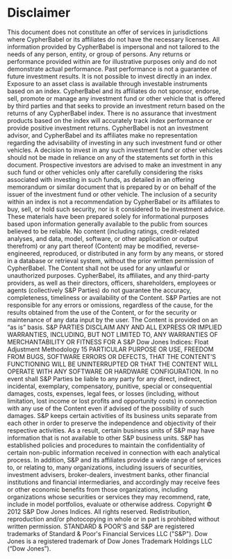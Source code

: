# Disclaimer

This document does not constitute an offer of services in jurisdictions where CypherBabel or its affiliates do not have the necessary licenses. All information provided by CypherBabel is impersonal and not tailored to the needs of any person, entity, or group of persons. Any returns or performance provided within are for illustrative purposes only and do not demonstrate actual performance. Past performance is not a guarantee of future investment results. It is not possible to invest directly in an index. Exposure to an asset class is available through investable instruments based on an index. CypherBabel and its affiliates do not sponsor, endorse, sell, promote or manage any investment fund or other vehicle that is offered by third parties and that seeks to provide an investment return based on the returns of any CypherBabel index. There is no assurance that investment products based on the index will accurately track index performance or provide positive investment returns. CypherBabel is not an investment advisor, and CypherBabel and its affiliates make no representation regarding the advisability of investing in any such investment fund or other vehicles. A decision to invest in any such investment fund or other vehicles should not be made in reliance on any of the statements set forth in this document. Prospective investors are advised to make an investment in any such fund or other vehicles only after carefully considering the risks associated with investing in such funds, as detailed in an offering memorandum or similar document that is prepared by or on behalf of the issuer of the investment fund or other vehicle. The inclusion of a security within an index is not a recommendation by CypherBabel or its affiliates to buy, sell, or hold such security, nor is it considered to be investment advice. These materials have been prepared solely for informational purposes based upon information generally available to the public from sources believed to be reliable. No content (including ratings, credit-related analyses, and data, model, software, or other application or output therefrom) or any part thereof (Content) may be modified, reverse-engineered, reproduced, or distributed in any form by any means, or stored in a database or retrieval system, without the prior written permission of CypherBabel. The Content shall not be used for any unlawful or unauthorized purposes. CypherBabel, its affiliates, and any third-party providers, as well as their directors, officers, shareholders, employees or agents (collectively S\&P Parties) do not guarantee the accuracy, completeness, timeliness or availability of the Content. S\&P Parties are not responsible for any errors or omissions, regardless of the cause, for the results obtained from the use of the Content, or for the security or maintenance of any data input by the user. The Content is provided on an “as is” basis. S\&P PARTIES DISCLAIM ANY AND ALL EXPRESS OR IMPLIED WARRANTIES, INCLUDING, BUT NOT LIMITED TO, ANY WARRANTIES OF MERCHANTABILITY OR FITNESS FOR A S\&P Dow Jones Indices: Float Adjustment Methodology 15 PARTICULAR PURPOSE OR USE, FREEDOM FROM BUGS, SOFTWARE ERRORS OR DEFECTS, THAT THE CONTENT’S FUNCTIONING WILL BE UNINTERRUPTED OR THAT THE CONTENT WILL OPERATE WITH ANY SOFTWARE OR HARDWARE CONFIGURATION. In no event shall S\&P Parties be liable to any party for any direct, indirect, incidental, exemplary, compensatory, punitive, special or consequential damages, costs, expenses, legal fees, or losses (including, without limitation, lost income or lost profits and opportunity costs) in connection with any use of the Content even if advised of the possibility of such damages. S\&P keeps certain activities of its business units separate from each other in order to preserve the independence and objectivity of their respective activities. As a result, certain business units of S\&P may have information that is not available to other S\&P business units. S\&P has established policies and procedures to maintain the confidentiality of certain non-public information received in connection with each analytical process. In addition, S\&P and its affiliates provide a wide range of services to, or relating to, many organizations, including issuers of securities, investment advisers, broker-dealers, investment banks, other financial institutions and financial intermediaries, and accordingly may receive fees or other economic benefits from those organizations, including organizations whose securities or services they may recommend, rate, include in model portfolios, evaluate or otherwise address. Copyright © 2012 S\&P Dow Jones Indices. All rights reserved. Redistribution, reproduction and/or photocopying in whole or in part is prohibited without written permission. STANDARD & POOR'S and S\&P are registered trademarks of Standard & Poor's Financial Services LLC ("S\&P"). Dow Jones is a registered trademark of Dow Jones Trademark Holdings LLC (“Dow Jones”).
